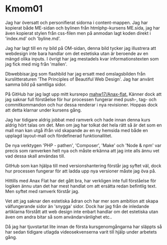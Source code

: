 Kmom01
===============================

Jag har översatt och personifierat sidorna i content-mappen. Jag har kopierat
både ME-sidan och bylinen från htmlphp-kursens ME.sida, jag har även kopierat stylen
från css-filen men på anmodan lagt koden direkt i 'index.md' och 'byline.md'.

Jag har lagt till en ny bild på OM-sidan, denna bild tycker jag illustrera att
webdesign inte bara handlar om det estetiska utan är beroende av en mängd
olika inputs. I övrigt har jag mestadels kvar informationstexten som jag fick
med mig från 'mallen'.

Dbwebbisar.jpg som flashbild har jag ersatt med omslagsbilden från kurslitteraturen
'The Principles of Beautiful Web Design'. Jag har använt samma bild på samtliga
sidor.

På GitHub har jag lagt upp mitt kursrepo [mahw17/Anax-flat.](https://github.com/mahw17/Anax-flat) Känner dock att jag saknar
full förståelse för hur processen fungerar med push-, tag- och commitkommandon och hur dessa renderar i nya revisioner. Hoppas dock att detta klarnar under kursens gång.  


Jag har tidigare aldrig jobbat med ramverk och hade innan denna kurs aldrig
hört talas om det. Men om jag har tolkat det hela rätt så är det som en mall
man kan utgå ifrån vid skapande av en ny hemsida med både en upplagd layout-mall
och fördefinerad funktionallitet.

De nya verktygen 'PHP - pathen', 'Composer', 'Make' och 'Node & npm' var precis som ramverken helt nya och måste erkänna att jag inte alls ännu vet vad dessa skall användas till.

GitHub som kan hjälpa till med versionshantering förstår jag syftet väl, dock hur
processen fungerar för att ladda upp nya versioner måste jag öva på.

Hittills med Anax Flat har det gått bra, har verkligen inte full förståelse för
logiken ännu utan det har mest handlat om att ersätta redan befintlig text. Men
syftet med ramverk förstår jag.

Vet att jag saknar den estetiska ådran och har mer som ambition att skapa välfungerande sidor än 'snygga' sidor. Dock har jag från de inledande artiklarna
förstått att web design inte enbart handlar om det estetiska utan även om andra
bitar så som användarvänlighet etc..

Då jag har tjuvstartat lite innan de första kursgenomgångarna har släppts så har sedan
tidigare utlagda videosekvenserna varit till hjälp under arbetets gång.
